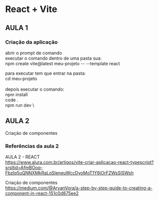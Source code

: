# React + Vite

## AULA 1
### Criação da aplicação

abrir o prompt de comando\
executar o comando dentro de uma pasta sua:\
npm create vite@latest meu-projeto -- --template react  
  
para executar tem que entrar na pasta: \
cd meu-projeto  \
\
depois executar o comando:\
npm install\
code . \
npm run dev \

## AULA 2
Criação de componentes  

### Referências da aula 2

AULA 2 - REACT  
https://www.alura.com.br/artigos/vite-criar-aplicacao-react-typescript?srsltid=AfmBOoq-FbzIq5uQNNXMkRaLoSleneuWccDyoMoT1Y6iOrFZWsSISWsh  
  
Criação de componentes  
https://medium.com/@AryanVora/a-step-by-step-guide-to-creating-a-component-in-react-151c0d875ee2  

